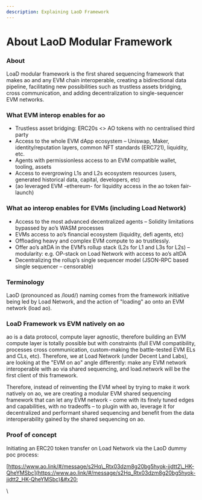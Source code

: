 ```yaml
---
description: Explaining LaoD Framework
---
```


# About LaoD Modular Framework

### About

LoaD modular framework is the first shared sequencing framework that makes ao and any EVM chain interoperable, creating a bidirectional data pipeline, facilitating new possibilities such as trustless assets bridging, cross communication, and adding decentralization to single-sequencer EVM networks.

### What EVM interop enables for ao

* Trustless asset bridging: ERC20s <> AO tokens with no centralised third party
* Access to the whole EVM dApp ecosystem – Uniswap, Maker, identity/reputation layers, common NFT standards (ERC721), liquidity, etc.
* Agents with permissionless access to an EVM compatible wallet, tooling, assets
* Access to evergrowing L1s and L2s ecosystem resources (users, generated historical data, capital, developers, etc)
* (ao leveraged EVM -ethereum- for liquidity access in the ao token fair-launch)

### What ao interop enables for EVMs (including Load Network)

* Access to the most advanced decentralized agents – Solidity limitations bypassed by ao’s WASM processes
* EVMs access to ao’s financial ecosystem (liquidity, defi agents, etc)
* Offloading heavy and complex EVM compute to ao trustlessly.
* Offer ao’s altDA in the EVM’s rollup stack (L2s for L1 and L3s for L2s) – modularity: e.g. OP-stack on Load Network with access to ao’s altDA
* Decentralizing the rollup’s single sequencer model (JSON-RPC based single sequencer – censorable)

### Terminology

LaoD (pronounced as /loʊd/) naming comes from the framework initiative being led by Load Network, and the action of "loading" ao onto an EVM network (load ao).

### LoaD Framework vs EVM natively on ao

ao is a data protocol, compute layer agnostic, therefore building an EVM compute layer is totally possible but with constraints (full EVM compatibility, processes cross communication, custom-making the battle-tested EVM ELs and CLs, etc). Therefore, we at Load Network (under Decent Land Labs), are looking at the "EVM on ao" angle differently: make any EVM network interoperable with ao via shared sequencing, and load.network will be the first client of this framework.

Therefore, instead of reinventing the EVM wheel by trying to make it work natively on ao, we are creating a modular EVM shared sequencing framework that can let any EVM network - come with its finely tuned edges and capabilities, with no tradeoffs – to plugin with ao, leverage it for decentralized and performant shared sequencing and benefit from the data interoperability gained by the shared sequencing on ao.

### Proof of concept

Initiating an ERC20 token transfer on Load Network via the LaoD dummy poc process:&#x20;

[https://www.ao.link/#/message/s2Hq\_Rtx03dzm8g20bg5hyok-jjdtt2\_HK-QheYMSbc](https://www.ao.link/#/message/s2Hq_Rtx03dzm8g20bg5hyok-jjdtt2_HK-QheYMSbc)&#x20;

\

